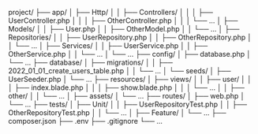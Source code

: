 project/
├── app/
│   ├── Http/
│   │   ├── Controllers/
│   │   │   ├── UserController.php
│   │   │   ├── OtherController.php
│   │   │   └── ...
│   ├── Models/
│   │   ├── User.php
│   │   ├── OtherModel.php
│   │   └── ...
│   ├── Repositories/
│   │   ├── UserRepository.php
│   │   ├── OtherRepository.php
│   │   └── ...
│   ├── Services/
│   │   ├── UserService.php
│   │   ├── OtherService.php
│   │   └── ...
│   └── ...
├── config/
│   ├── database.php
│   └── ...
├── database/
│   ├── migrations/
│   │   ├── 2022_01_01_create_users_table.php
│   │   └── ...
│   └── seeds/
│       ├── UserSeeder.php
│       └── ...
├── resources/
│   ├── views/
│   │   ├── user/
│   │   │   ├── index.blade.php
│   │   │   ├── show.blade.php
│   │   │   └── ...
│   │   ├── other/
│   │   └── ...
│   ├── assets/
│   └── ...
├── routes/
│   ├── web.php
│   └── ...
├── tests/
│   ├── Unit/
│   │   ├── UserRepositoryTest.php
│   │   ├── OtherRepositoryTest.php
│   │   └── ...
│   ├── Feature/
│   └── ...
├── composer.json
├── .env
├── .gitignore
└── ...

